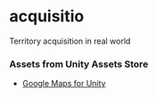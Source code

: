 # acquisitio
Territory acquisition in real world

### Assets from Unity Assets Store
- [Google Maps for Unity](https://www.assetstore.unity3d.com/en/#!/content/3573)
